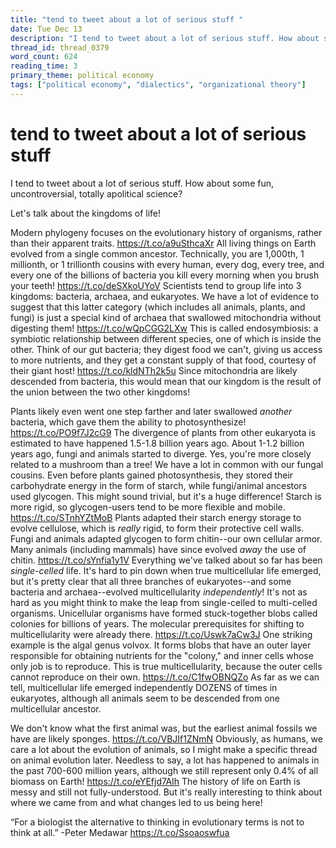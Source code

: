 ```yaml
---
title: "tend to tweet about a lot of serious stuff "
date: Tue Dec 13
description: "I tend to tweet about a lot of serious stuff. How about some fun, uncontroversial, totally apolitical science? Let's talk about the kingdoms of life!"
thread_id: thread_0379
word_count: 624
reading_time: 3
primary_theme: political economy
tags: ["political economy", "dialectics", "organizational theory"]
---
```


# tend to tweet about a lot of serious stuff 

I tend to tweet about a lot of serious stuff. How about some fun, uncontroversial, totally apolitical science?

Let's talk about the kingdoms of life!

Modern phylogeny focuses on the evolutionary history of organisms, rather than their apparent traits. https://t.co/a9uSthcaXr All living things on Earth evolved from a single common ancestor. Technically, you are 1,000th, 1 millionth, or 1 trillionth cousins with every human, every dog, every tree, and every one of the billions of bacteria you kill every morning when you brush your teeth! https://t.co/deSXkoUYoV Scientists tend to group life into 3 kingdoms: bacteria, archaea, and eukaryotes. We have a lot of evidence to suggest that this latter category (which includes all animals, plants, and fungi) is just a special kind of archaea that swallowed mitochondria without digesting them! https://t.co/wQpCGG2LXw This is called endosymbiosis: a symbiotic relationship between different species, one of which is inside the other. Think of our gut bacteria; they digest food we can't, giving us access to more nutrients, and they get a constant supply of that food, courtesy of their giant host! https://t.co/kldNTh2k5u Since mitochondria are likely descended from bacteria, this would mean that our kingdom is the result of the union between the two other kingdoms! 

Plants likely even went one step farther and later swallowed *another* bacteria, which gave them the ability to photosynthesize! https://t.co/PO9f7J2cG9 The divergence of plants from other eukaryota is estimated to have happened 1.5-1.8 billion years ago. About 1-1.2 billion years ago, fungi and animals started to diverge. Yes, you're more closely related to a mushroom than a tree! We have a lot in common with our fungal cousins. Even before plants gained photosynthesis, they stored their carbohydrate energy in the form of starch, while fungi/animal ancestors used glycogen. This might sound trivial, but it's a huge difference! Starch is more rigid, so glycogen-users tend to be more flexible and mobile. https://t.co/STnhYZtMoB Plants adapted their starch energy storage to evolve cellulose, which is *really* rigid, to form their protective cell walls. Fungi and animals adapted glycogen to form chitin--our own cellular armor. Many animals (including mammals) have since evolved *away* the use of chitin. https://t.co/sYnfia1y1V Everything we've talked about so far has been *single-celled* life. It's hard to pin down when true multicellular life emerged, but it's pretty clear that all three branches of eukaryotes--and some bacteria and archaea--evolved multicellularity *independently*! It's not as hard as you might think to make the leap from single-celled to multi-celled organisms. Unicellular organisms have formed stuck-together blobs called colonies for billions of years. The molecular prerequisites for shifting to multicellularity were already there. https://t.co/Uswk7aCw3J One striking example is the algal genus volvox. It forms blobs that have an outer layer responsible for obtaining nutrients for the "colony," and inner cells whose only job is to reproduce. This is true multicellularity, because the outer cells cannot reproduce on their own. https://t.co/C1fwOBNQZo As far as we can tell, multicellular life emerged independently DOZENS of times in eukaryotes, although all animals seem to be descended from one multicellular ancestor.

We don't know what the first animal was, but the earliest animal fossils we have are likely sponges. https://t.co/VBJIf1ZNmN Obviously, as humans, we care a lot about the evolution of animals, so I might make a specific thread on animal evolution later. Needless to say, a lot has happened to animals in the past 700-600 million years, although we still represent only 0.4% of all biomass on Earth! https://t.co/eYEfjd7AIh The history of life on Earth is messy and still not fully-understood. But it's really interesting to think about where we came from and what changes led to us being here!

“For a biologist the alternative to thinking in evolutionary terms is not to think at all.”
-Peter Medawar https://t.co/Ssoaoswfua